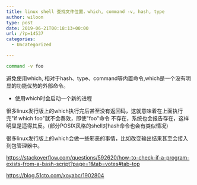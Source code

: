 ```yaml
---
title: linux shell 查找文件位置，which, command -v, hash, type
author: wiloon
type: post
date: 2019-06-21T00:18:13+00:00
url: /?p=14537
categories:
  - Uncategorized

---
```

```bash
command -v foo
```

避免使用which, 相对于hash、type、command等内置命令,which是一个没有明显的功能优势的外部命令。
  
- 使用which时会启动一个新的进程
  
很多linux发行版上的which执行完后甚至没有返回码，这就意味着在上面执行完"if which foo"就不会奏效，即使"foo"命令 不存在，系统也会报告存在，这样明显是适得其反。(部分POSIX风格的shell对hash命令也会有类似情况)

很多linux发行版上的which会做一些邪恶的事情，比如改变输出结果甚至会接入到包管理器中。

https://stackoverflow.com/questions/592620/how-to-check-if-a-program-exists-from-a-bash-script?page=1&tab=votes#tab-top
  
https://blog.51cto.com/xoyabc/1902804